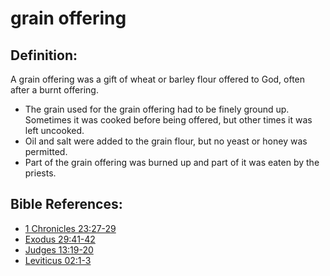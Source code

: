 # grain offering #

## Definition: ##

A grain offering was a gift of wheat or barley flour offered to God, often after a burnt offering.

* The grain used for the grain offering had to be finely ground up. Sometimes it was cooked before being offered, but other times it was left uncooked.
* Oil and salt were added to the grain flour, but no yeast or honey was permitted.
* Part of the grain offering was burned up and part of it was eaten by the priests.



## Bible References: ##

* [1 Chronicles 23:27-29](en/tn/1ch/help/23/27)
* [Exodus 29:41-42](en/tn/exo/help/29/41)
* [Judges 13:19-20](en/tn/jdg/help/13/19)
* [Leviticus 02:1-3](en/tn/lev/help/02/01)